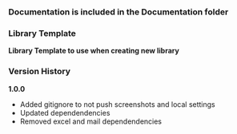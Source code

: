 ### Documentation is included in the Documentation folder ###


### Library Template ###
**Library Template to use when creating new library**

### Version History ###

**1.0.0**
+ Added gitignore to not push screenshots and local settings
+ Updated dependendencies
+ Removed excel and mail dependendencies